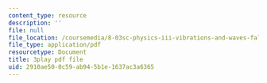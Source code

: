 ```yaml
---
content_type: resource
description: ''
file: null
file_location: /coursemedia/8-03sc-physics-iii-vibrations-and-waves-fall-2016/2910ae500c59ab945b1e1637ac3a6365_RhIh1zw0-BM.pdf
file_type: application/pdf
resourcetype: Document
title: 3play pdf file
uid: 2910ae50-0c59-ab94-5b1e-1637ac3a6365
---
```

